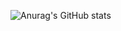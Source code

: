 ![Anurag's GitHub stats](https://github-readme-stats.vercel.app/api?username=oiNeh&show_icons=true&theme=radical)
